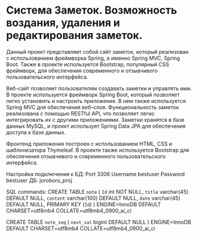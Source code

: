 # Система Заметок. Возможность воздания, удаления и редактирования заметок.

Данный проект представляет собой сайт заметок, который реализован с использованием фреймворка Spring, а именно Spring MVC, Spring Boot. Также в проекте используется Bootstrap, популярный CSS фреймворк, для обеспечения современного и отзывчивого пользовательского интерфейса.

Веб-сайт позволяет пользователям создавать заметки и управлять ими. В проекте используется фреймворк Spring Boot, который позволяет легко установить и настроить приложение. В нем также используется Spring MVC для обеспечения веб-слоя. Функциональность заметок реализована с помощью RESTful API, что позволяет легко интегрировать их с другими приложениями. Заметки хранятся в базе данных MySQL, и проект использует Spring Data JPA для обеспечения доступа к базе данных.

Фронтенд приложения построен с использованием HTML, CSS и шаблонизатора Thymeleaf. В проекте также используется Bootstrap для обеспечения отзывчивого и современного пользовательского интерфейса.

Настройка подключения к БД:
Port 3306
Username bestuser
Password bestuser
ДБ: joroboro_proj

SQL commands:
CREATE TABLE `note` (
  `Id` int NOT NULL,
  `title` varchar(45) DEFAULT NULL,
  `content` varchar(100) DEFAULT NULL,
  `date` varchar(45) DEFAULT NULL,
  PRIMARY KEY (`Id`)
) ENGINE=InnoDB DEFAULT CHARSET=utf8mb4 COLLATE=utf8mb4_0900_ai_ci

CREATE TABLE `note_seq` (
  `next_val` bigint DEFAULT NULL
) ENGINE=InnoDB DEFAULT CHARSET=utf8mb4 COLLATE=utf8mb4_0900_ai_ci

